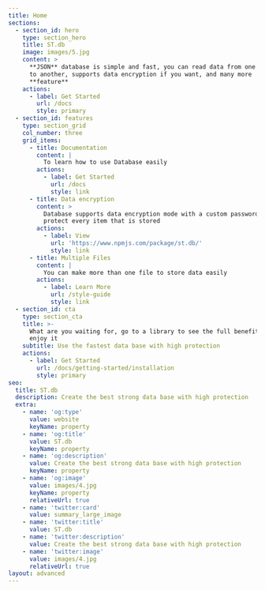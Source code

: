 ```yaml
---
title: Home
sections:
  - section_id: hero
    type: section_hero
    title: ST.db
    image: images/5.jpg
    content: >
      **JSON** database is simple and fast, you can read data from one project
      to another, supports data encryption if you want, and many more
      **feature**
    actions:
      - label: Get Started
        url: /docs
        style: primary
  - section_id: features
    type: section_grid
    col_number: three
    grid_items:
      - title: Documentation
        content: |
          To learn how to use Database easily
        actions:
          - label: Get Started
            url: /docs
            style: link
      - title: Data encryption
        content: >
          Database supports data encryption mode with a custom password to
          protect every item that is stored
        actions:
          - label: View
            url: 'https://www.npmjs.com/package/st.db/'
            style: link
      - title: Multiple Files
        content: |
          You can make more than one file to store data easily
        actions:
          - label: Learn More
            url: /style-guide
            style: link
  - section_id: cta
    type: section_cta
    title: >-
      What are you waiting for, go to a library to see the full benefits and
      enjoy it
    subtitle: Use the fastest data base with high protection
    actions:
      - label: Get Started
        url: /docs/getting-started/installation
        style: primary
seo:
  title: ST.db
  description: Create the best strong data base with high protection
  extra:
    - name: 'og:type'
      value: website
      keyName: property
    - name: 'og:title'
      value: ST.db
      keyName: property
    - name: 'og:description'
      value: Create the best strong data base with high protection
      keyName: property
    - name: 'og:image'
      value: images/4.jpg
      keyName: property
      relativeUrl: true
    - name: 'twitter:card'
      value: summary_large_image
    - name: 'twitter:title'
      value: ST.db
    - name: 'twitter:description'
      value: Create the best strong data base with high protection
    - name: 'twitter:image'
      value: images/4.jpg
      relativeUrl: true
layout: advanced
---
```

